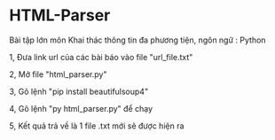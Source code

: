 # HTML-Parser
Bài tập lớn môn Khai thác thông tin đa phương tiện, ngôn ngữ : Python

1, Đưa link url của các bài báo vào file "url_file.txt"

2, Mở file "html_parser.py"

3, Gõ lệnh "pip install beautifulsoup4"

4, Gõ lệnh "py html_parser.py" để chạy

5, Kết quả trả về là 1 file .txt mới sẽ được hiện ra




